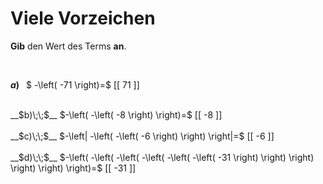 <!--
version:  0.0.1

language: de

@style
input {
    text-align: center;
}

.flex-container {
    display: flex;
    flex-wrap: wrap;
    align-items: stretch;
    gap: 20px;
}

.flex-child {
    flex: 1;
    min-width: 350px;
    margin-right: 20px;
}

@media (max-width: 400px) {
    .flex-child {
        flex: 100%;
        margin-right: 0;
    }
}
@end

formula: \carry   \textcolor{red}{\scriptsize #1}
formula: \digit   \rlap{\carry{#1}}\phantom{#2}#2
formula: \permil  \text{‰}

import: https://raw.githubusercontent.com/LiaTemplates/Tikz-Jax/main/README.md

script: https://cdn.jsdelivr.net/gh/LiaTemplates/Tikz-Jax@main/dist/index.js


tags: Negative Zahlen, Zahlenverständnis, sehr leicht, sehr niedrig, Angeben

comment: Viele Vorzeichen sind auch kein Problem.

author: Martin Lommatzsch

-->




# Viele Vorzeichen

**Gib** den Wert des Terms **an**.

<br>
<section class="flex-container">
<div class="flex-child">

__$a)\;\;$__ $ -\left( -71 \right)=$ [[  71  ]]
<br>
</div>
<div class="flex-child">
<br>
__$b)\;\;$__ $-\left( -\left( -8 \right) \right)=$ [[  -8  ]]
<br>
</div>
<div class="flex-child">
<br>
__$c)\;\;$__ $-\left| -\left( -\left( -6 \right) \right)  \right|=$ [[  -6  ]]
<br>
</div>
<div class="flex-child">
<br>
__$d)\;\;$__ $-\left( -\left( -\left( -\left( -\left( -\left( -31 \right) \right) \right) \right) \right) \right)=$ [[ -31  ]]

</div>
</section>
<br>
<br>
<br>
<br>

